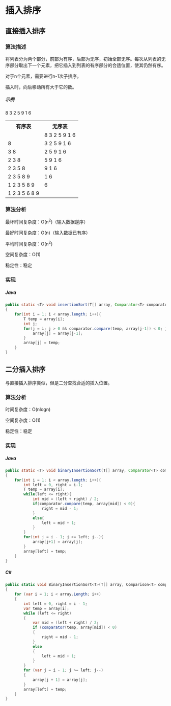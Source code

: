 # 插入排序

## 直接插入排序

### 算法描述

将列表分为两个部分，前部为有序，后部为无序，初始全部无序。每次从列表的无序部分取出下一个元素，把它插入到列表的有序部分的合适位置，使其仍然有序。

对于n个元素，需要进行n-1次子排序。

插入时，向后移动所有大于它的数。

##### 示例
8 3 2 5 9 1 6

<table>
    <tr><th>有序表</th><th>无序表</th></tr>
    <tr><td></td><td>8 3 2 5 9 1 6</td></tr>
    <tr><td>8</td><td>3 2 5 9 1 6</td></tr>
    <tr><td>3 8</td><td>2 5 9 1 6</td></tr>
    <tr><td>2 3 8</td><td>5 9 1 6</td></tr>
    <tr><td>2 3 5 8</td><td>9 1 6</td></tr>
    <tr><td>2 3 5 8 9</td><td>1 6</td></tr>
    <tr><td>1 2 3 5 8 9</td><td>6</td></tr>
    <tr><td>1 2 3 5 6 8 9</td><td></td></tr>
</table>

### 算法分析

最坏时间复杂度：O(n<sup>2</sup>)（输入数据逆序）

最好时间复杂度：O(n)（输入数据已有序）

平均时间复杂度：O(n<sup>2</sup>)

空间复杂度：O(1)

稳定性：稳定

### 实现

##### Java
``` Java
public static <T> void insertionSort(T[] array, Comparator<T> comparator)
{
    for(int i = 1; i < array.length; i++){
        T temp = array[i];
        int j;
        for(j = i; j > 0 && comparator.compare(temp, array[j-1]) < 0; j--){
            array[j] = array[j-1];
        }
        array[j] = temp;
    }
}
```

## 二分插入排序

与直接插入排序类似，但是二分查找合适的插入位置。

### 算法分析

时间复杂度：O(nlogn)

空间复杂度：O(1)

稳定性：稳定

### 实现

##### Java
``` Java
public static <T> void binaryInsertionSort(T[] array, Comparator<T> comparator)
{
    for(int i = 1; i < array.length; i++){
        int left = 0, right = i-1;
        T temp = array[i];
        while(left <= right){
            int mid = (left + right) / 2;
            if(comparator.compare(temp, array[mid]) < 0){
                right = mid - 1;
            }
            else{
                left = mid + 1;
            }
        }
        for(int j = i - 1; j >= left; j--){
            array[j+1] = array[j];
        }
        array[left] = temp;
    }
}
```

##### C#
``` C#
public static void BinaryInsertionSort<T>(T[] array, Comparison<T> comparator)
{
    for (var i = 1; i < array.Length; i++)
    {
        int left = 0, right = i - 1;
        var temp = array[i];
        while (left <= right)
        {
            var mid = (left + right) / 2;
            if (comparator(temp, array[mid]) < 0)
            {
                right = mid - 1;
            }
            else
            {
                left = mid + 1;
            }
        }
        for (var j = i - 1; j >= left; j--)
        {
            array[j + 1] = array[j];
        }
        array[left] = temp;
    }
}
```